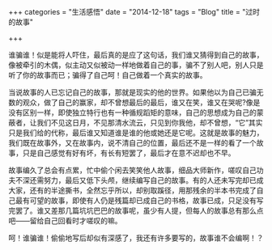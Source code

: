 +++
categories = "生活感悟"
date = "2014-12-18"
tags = "Blog"
title = "过时的故事"

+++

谁骗谁！似是能将人吓住，最后真的是应了这句话，我们谁又猜得到自己的故事，像被牵引的木偶，似主动又似被动一样地做着自己的事，骗不了别人吧，别人只是听了你的故事而已；骗得了自己呵！自己做着一个真实的故事。
<!--more-->

当说故事的人已忘记自己的故事，那就是现实的他的世界。如果他以为自己已骗无数的观众，做了自己的赢家，却不曾想最后的最后，谁又在笑，谁又在哭呢?像是没有区别一样，即使独立特行也有一种循规蹈矩的意味，自己的思想成为自己的蒙蔽者，让我们不见这日月，不见那清水流云，只见到你我他，却不曾想，“它”其实只是我们给的代称，最后谁又知道谁是谁的他或她还是它呢。这就是故事的魅力，我们既在故事外，又在故事内，说不清自己的位置，最后还不是一样的看了一个故事，只是自己感觉有好有坏，有长有短罢了，最后才在意不迟却也不早。

故事编久了总会有点累，忙中偷个闲去笑笑他人故事，细品大师新作，嗟叹自己功夫不深还需努力，最后又低下头颅，继续编写自己的故事。有的人还未写完却已成大家，还有的半途撕书，全然忘乎所以，却别取蹊径，用那残余的半本书完成了自己最有可望的故事，即使有人仍是残篇却已成自己的书格，故事已成，只足没有写完罢了。谁又差那几篇坑坑巴巴的故事呢，虽少有人提，但每人的故事总有那么点吧——留给自己回看时才嗟叹的嘛。

呵！谁骗谁！偷偷地写后却似有深感了，我还有许多要写的，故事谁不会编啊！？
